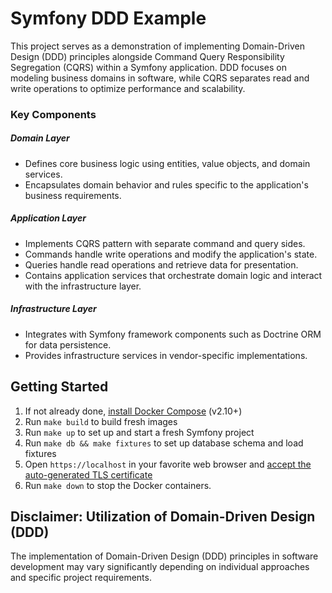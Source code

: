 # Symfony DDD Example

This project serves as a demonstration of implementing Domain-Driven Design (DDD) principles alongside Command Query Responsibility Segregation (CQRS) within a Symfony application. DDD focuses on modeling business domains in software, while CQRS separates read and write operations to optimize performance and scalability.

### Key Components

##### Domain Layer

* Defines core business logic using entities, value objects, and domain services.
* Encapsulates domain behavior and rules specific to the application's business requirements.

##### Application Layer

* Implements CQRS pattern with separate command and query sides.
* Commands handle write operations and modify the application's state.
* Queries handle read operations and retrieve data for presentation.
* Contains application services that orchestrate domain logic and interact with the infrastructure layer.

##### Infrastructure Layer
* Integrates with Symfony framework components such as Doctrine ORM for data persistence.
* Provides infrastructure services in vendor-specific implementations.

## Getting Started

1. If not already done, [install Docker Compose](https://docs.docker.com/compose/install/) (v2.10+)
2. Run `make build` to build fresh images
3. Run `make up` to set up and start a fresh Symfony project
4. Run `make db && make fixtures` to set up database schema and load fixtures
5. Open `https://localhost` in your favorite web browser and [accept the auto-generated TLS certificate](https://stackoverflow.com/a/15076602/1352334)
6. Run `make down` to stop the Docker containers.

## Disclaimer: Utilization of Domain-Driven Design (DDD)

The implementation of Domain-Driven Design (DDD) principles in software development may vary significantly depending on individual approaches and specific project requirements.
